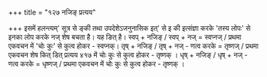 +++
title = "१२७ नजिङ् प्रत्यय"

+++
इसमें हलन्त्यम्' सूत्र से ङ्की तथा उपदेशेऽजनुनासिक इत्' से इ की इत्संज्ञा करके 'तस्य लोपः' से इनका लोप करके नज् शेष बचता है। यह ङित् है।
स्वप् + नजिङ् / स्वप् + नज् = स्वप्नज् / प्रथमा एकवचन में 'चोः कुः' से कुत्व होकर - स्वप्नक्।
तृष् + नजिङ् / तृष् + नज् - णत्व करके = तृष्णज् / प्रथमा एकवचन
शेष कित् डित् प्रत्यय
४१७
में चोः कुः से कुत्व होकर - तृष्णक् ।
धृष् + नजिङ् / धृष् + नज् - णत्व करके = धृष्णज् / प्रथमा एकवचन में चोः कुः से कुत्व होकर - तृष्णक् ।